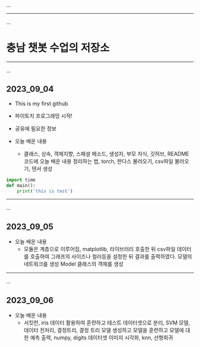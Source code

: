 ...
- - -
...
# 충남 챗봇 수업의 저장소

- - -
...
## 2023_09_04

* This is my first github

* 파이토치 프로그래밍 시작!

* 공유에 필요한 정보


* 오늘 배운 내용
    * 클래스, 상속,  객체지향, 스페셜 메소드, 생성자, 부모 자식, 깃허브, README 코드에 오늘 배운 내용 정리하는 법, torch, 판다스 불러오기, csv파일 불러오기, 텐서 생성

```python
import time
def main():
    print('this is test')
```

- - -
...
## 2023_09_05

* 오늘 배운 내용
    * 모듈은 계층으로 이루어짐, matplotlib, 라이브러리 호출한 뒤 csv파일 데이터를 호출하여 그래프의 사이즈나 컬러등을 설정한 뒤 결과를 출력하였다. 모델의 네트워크를 생성 Model 클래스의 객체를 생성

- - -
...
## 2023_09_06

* 오늘 배운 내용
    * 서킷런, iris 데이터 활용하여 훈련하고 테스트 데이터셋으로 분리, SVM 모델, 데이터 전처리,  결정트리, 결정 트리 모델 생성하고 모델을 훈련하고 모델에 대한 예측 출력, numpy, digits 데이터셋 이미지 시각화, knn, 선형회귀